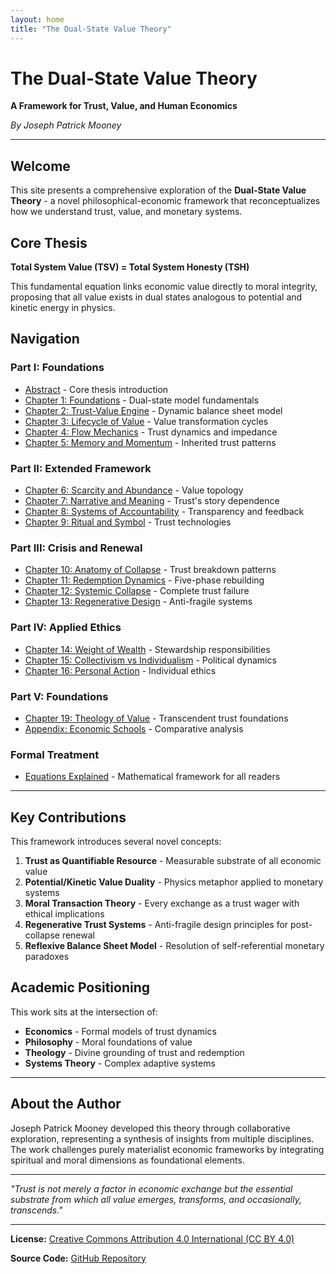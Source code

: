 ```yaml
---
layout: home
title: "The Dual-State Value Theory"
---
```


# The Dual-State Value Theory
**A Framework for Trust, Value, and Human Economics**

*By Joseph Patrick Mooney*

---

## Welcome

This site presents a comprehensive exploration of the **Dual-State Value Theory** - a novel philosophical-economic framework that reconceptualizes how we understand trust, value, and monetary systems.

## Core Thesis

**Total System Value (TSV) = Total System Honesty (TSH)**

This fundamental equation links economic value directly to moral integrity, proposing that all value exists in dual states analogous to potential and kinetic energy in physics.

## Navigation

### **Part I: Foundations**
- [Abstract](abstract.html) - Core thesis introduction
- [Chapter 1: Foundations](chapter_01_foundations.html) - Dual-state model fundamentals
- [Chapter 2: Trust-Value Engine](chapter_02_trust_value_engine.html) - Dynamic balance sheet model
- [Chapter 3: Lifecycle of Value](chapter_03_lifecycle_of_value.html) - Value transformation cycles
- [Chapter 4: Flow Mechanics](chapter_04_flow_mechanics.html) - Trust dynamics and impedance
- [Chapter 5: Memory and Momentum](chapter_05_memory_and_momentum.html) - Inherited trust patterns

### **Part II: Extended Framework**
- [Chapter 6: Scarcity and Abundance](chapter_06_scarcity_and_abundance.html) - Value topology
- [Chapter 7: Narrative and Meaning](chapter_07_narrative_and_meaning.html) - Trust's story dependence
- [Chapter 8: Systems of Accountability](chapter_08_systems_of_accountability.html) - Transparency and feedback
- [Chapter 9: Ritual and Symbol](chapter_09_ritual_and_symbol.html) - Trust technologies

### **Part III: Crisis and Renewal**
- [Chapter 10: Anatomy of Collapse](chapter_10_anatomy_of_collapse.html) - Trust breakdown patterns
- [Chapter 11: Redemption Dynamics](chapter_11_redemption_dynamics.html) - Five-phase rebuilding
- [Chapter 12: Systemic Collapse](chapter_12_systemic_collapse.html) - Complete trust failure
- [Chapter 13: Regenerative Design](chapter_13_regenerative_design.html) - Anti-fragile systems

### **Part IV: Applied Ethics**
- [Chapter 14: Weight of Wealth](chapter_14_weight_of_wealth.html) - Stewardship responsibilities
- [Chapter 15: Collectivism vs Individualism](chapter_15_collectivism_vs_individualism.html) - Political dynamics
- [Chapter 16: Personal Action](chapter_16_personal_action.html) - Individual ethics

### **Part V: Foundations**
- [Chapter 19: Theology of Value](chapter_19_theology_of_value.html) - Transcendent trust foundations
- [Appendix: Economic Schools](appendix_01.html) - Comparative analysis

### **Formal Treatment**  
- [Equations Explained](chapter_99_formalism_explained.html) - Mathematical framework for all readers

---

## Key Contributions

This framework introduces several novel concepts:

1. **Trust as Quantifiable Resource** - Measurable substrate of all economic value
2. **Potential/Kinetic Value Duality** - Physics metaphor applied to monetary systems  
3. **Moral Transaction Theory** - Every exchange as a trust wager with ethical implications
4. **Regenerative Trust Systems** - Anti-fragile design principles for post-collapse renewal
5. **Reflexive Balance Sheet Model** - Resolution of self-referential monetary paradoxes

## Academic Positioning

This work sits at the intersection of:
- **Economics** - Formal models of trust dynamics
- **Philosophy** - Moral foundations of value
- **Theology** - Divine grounding of trust and redemption
- **Systems Theory** - Complex adaptive systems

---

## About the Author

Joseph Patrick Mooney developed this theory through collaborative exploration, representing a synthesis of insights from multiple disciplines. The work challenges purely materialist economic frameworks by integrating spiritual and moral dimensions as foundational elements.

---

*"Trust is not merely a factor in economic exchange but the essential substrate from which all value emerges, transforms, and occasionally, transcends."*

---

**License:** [Creative Commons Attribution 4.0 International (CC BY 4.0)](https://creativecommons.org/licenses/by/4.0/)

**Source Code:** [GitHub Repository](https://github.com/joemooney/dual-state-value-theory)